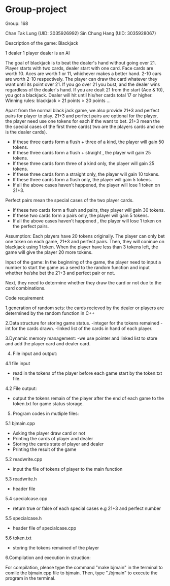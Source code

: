 # Group-project

Group: 168

Chan Tak Lung (UID: 3035926992)
Sin Chung Hang (UID: 3035928067)

Description of the game: Blackjack

1 dealer 1 player
dealer is an AI

The goal of blackjack is to beat the dealer's hand without going over 21.
Player starts with two cards, dealer start with one card.
Face cards are worth 10. Aces are worth 1 or 11, whichever makes a better hand. 2-10 cars are worth 2-10 respectively.
The player can draw the card whatever they want until its point over 21.
If you go over 21 you bust, and the dealer wins regardless of the dealer's hand.
If you are dealt 21 from the start (Ace & 10), you got a blackjack.
Dealer will hit until his/her cards total 17 or higher.
Winning rules: blackjack > 21 points > 20 points ...

Apart from the normal black jack game, we also provide 21+3 and perfect pairs for player to play.
21+3 and perfect pairs are optional for the player, the player need use one tokens for each if the want to bet.
21+3 mean the the special cases of the first three cards( two are the players cards and one is the dealer cards).
- If these three cards form a flush + three of a kind, the player will gain 50 tokens.
- If these three cards form a flush + straight , the player will gain 25 tokens.
- If these three cards form three of a kind only, the player will gain 25 tokens.
- If these three cards form a straight only, the player will gain 10 tokens.
- If these three cards form a flush only, the player will gain 5 tokens.
- If all the above cases haven't happened, the player will lose 1 token on 21+3.

Perfect pairs mean the special cases of the two player cards.
- If these two cards form a flush and pairs, they player will gain 30 tokens.
- If these two cards form a pairs only, the player will gain 5 tokens.
- If all the above cases haven't happened , the player will lose 1 token on the perfect pairs.

Assumption:
Each players have 20 tokens originally. The player can only bet one token on each game, 21+3 and perfect pairs. Then, they will coninue on blackjack using 1 token. When the player have less than 3 tokens left, the game will give the player 20 more tokens.

Input of the game:
In the beginning of the game, the player need to input a number to start the game as a seed to the random function and input whether he/she bet the 21+3 and perfect pair or not. 

Next, they need to determine whether they draw the card or not due to the card combinations.


Code requirement:

1.generation of random sets: the cards recieved by the dealer or players are determined by the random function in C++

2.Data structure for storing game status.
-integer for the tokens remained 
-int for the cards drawn. 
-linked list of the cards in hand of each player.
  
3.Dynamic memory management: 
-we use pointer and linked list to store and add the player card and dealer card.
  
4. File input and output:

4.1 file input
- read in the tokens of the player before each game start by the token.txt file.
 
4.2 File output:
- output the tokens remain of the player after the end of each game to the token.txt for game status storage.
    
5. Program codes in mutliple files:

5.1 bjmain.cpp
- Asking the player draw card or not
- Printing the cards of player and dealer
- Storing the cards state of player and dealer
- Printing the result of the game

5.2 readwrite.cpp
- input the file of tokens of player to the main function 

5.3 readwrite.h
- header file

5.4 specialcase.cpp
- return true or false of each special cases e.g 21+3 and perfect number

5.5 specialcase.h
- header file of specialcase.cpp

5.6 token.txt
- storing the tokens remained of the player

6.Compilation and execution in struction:

For compilation, please type the command "make bjmain" in the terminal to comile the bjmain.cpp file to bjmain. Then, type "./bjmain" to execute the program in the terminal.
